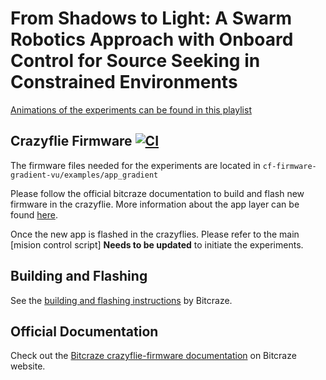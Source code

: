 
# **From Shadows to Light: A Swarm Robotics Approach with Onboard Control for Source Seeking in Constrained Environments**

[Animations of the experiments can be found in this playlist](https://www.youtube.com/playlist?list=PLQXaE6NbHSe2d1Y2zXLiO3y00d4w9OrXR)
## Crazyflie Firmware  [![CI](https://github.com/bitcraze/crazyflie-firmware/workflows/CI/badge.svg)](https://github.com/bitcraze/crazyflie-firmware/actions?query=workflow%3ACI)

The firmware files needed for the experiments are located in ```cf-firmware-gradient-vu/examples/app_gradient```

Please follow the official bitcraze documentation to build and flash new firmware in the crazyflie. 
More information about the app layer can be found [here](https://www.bitcraze.io/documentation/repository/crazyflie-firmware/master/userguides/app_layer/).

Once the new app is flashed in the crazyflies. Please refer to the main [mision control script] **Needs to be updated** to initiate the experiments.

## Building and Flashing
See the [building and flashing instructions](https://github.com/bitcraze/crazyflie-firmware/blob/master/docs/building-and-flashing/build.md) by Bitcraze.


## Official Documentation

Check out the [Bitcraze crazyflie-firmware documentation](https://www.bitcraze.io/documentation/repository/crazyflie-firmware/master/) on Bitcraze website.

